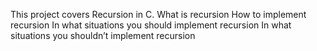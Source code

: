This project covers Recursion in C.
What is recursion
How to implement recursion
In what situations you should implement recursion
In what situations you shouldn’t implement recursion
